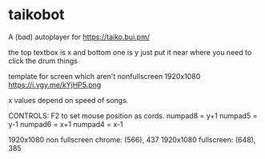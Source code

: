 # taikobot
A (bad) autoplayer for https://taiko.bui.pm/

the top textbox is x and bottom one is y
just put it near where you need to click the drum things

template for screen which aren't nonfullscreen 1920x1080
https://i.vgy.me/kYjHP5.png

x values depend on speed of songs.

CONTROLS:
F2 to set mouse position as cords.
numpad8 = y+1
numpad5 = y-1
numpad6 = x+1
numpad4 = x-1


1920x1080 non fullscreen chrome: (566), 437
1920x1080 fullscreen: (648), 385
